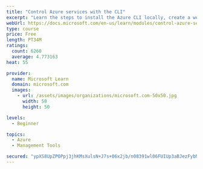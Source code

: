 ```yaml
---
title: "Control Azure services with the CLI"
excerpt: "Learn the steps to install the Azure CLI locally, create a website, and manage Azure resources using the CLI."
webUrl: https://docs.microsoft.com/en-us/learn/modules/control-azure-services-with-cli/
type: course
price: Free
length: PT34M
ratings:
  count: 6260
  average: 4.773163
heat: 55

provider:
  name: Microsoft Learn
  domain: microsoft.com
  images:
    - url: /assets/images/organizations/microsoft.com-50x50.jpg
      width: 50
      height: 50

levels:
  - Beginner

topics:
  - Azure
  - Management Tools

secured: "ypXS8UpZPOPpj3jhKMsXulsN+J7s+06x2jb/n08391wl06FUIUp3aBJezFybNIXYSaHG7ZQWRJHm7q2+8ys55piXT6wzkT6uNJpozM3pCAPjCgnzaxi0cTQdqMG8l12+Sv+uyIjL9OsPM5pfOMX8hmfwPdaC9acKQmzyqtM691CTTLle8E9dHhbUIfAhyDstq5vPuNe4YQdt5LcNbaXQa0hDSLOn55khJjWzGAeqyXGaq1LUPuHZNcpBTV2WU1N1ZMuUfsGZOUYan/SA2uaHuhhYvBUW0hpNqxQLfhutNmgKlyajNS0chC0RRBrOBxXyv3O+eEoscczZswX4ITBnwk/z89yJpFADg/Mb6pXtdXvZ5SeB2tUpaCD18ref6wRs37HxYXTLubraaUTSdb7mPg49JUpjMIFwyZmeMHFbhaU=;+Tcvo1QSTEtGB87wOZ/oLQ=="
---
```


